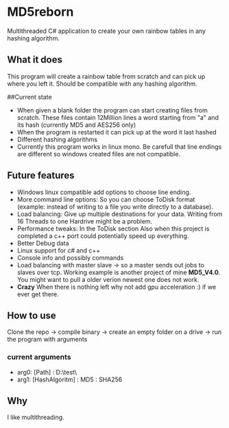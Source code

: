 # MD5reborn
Multithreaded C# application to create your own rainbow tables in any hashing algorithm.

## What it does
This program will create a rainbow table from scratch and can pick up where you left it.
Should be compatible with any hashing algorithm.

##Current state
* When given a blank folder the program can start creating files from scratch. These files contain 12Million lines a word starting from "a" and its hash (currently MD5 and AES256 only)
* When the program is restarted it can pick up at the word it last hashed
* Different hashing algorithms
* Currently this program works in linux mono. Be carefull that line endings are different so windows created files are not compatible.

## Future features
* Windows linux compatible add options to choose line ending.
* More command line options: So you can choose ToDisk format (example: instead of writing to a file you write directly to a database).
* Load balancing: Give up multiple destinations for your data. Writing from 16 Threads to one Hardrive might be a problem.
* Performance tweaks: In the ToDisk section Also when this project is completed a c++ port could potentially speed up everything.
* Better Debug data
* Linux support for c# and c++
* Console info and possibly commands
* Load balancing with master slave -> so a master sends out jobs to slaves over tcp. Working example is another project of mine  **MD5_V4.0**. You might want to pull a older verion newest one does not work.
* **Crazy** When there is nothing left why not add gpu acceleration :) if we ever get there.

## How to use
Clone the repo -> compile binary -> create an empty folder on a drive -> run the program with arguments

### current arguments

- arg0: [Path] : D:\\test\
- arg1: [HashAlgoritm] : MD5 : SHA256

## Why
I like multithreading.

